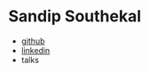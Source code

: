 # Sandip Southekal
- [github](https://github.com/southekal)
- [linkedin](https://linkedin.com/in/southe)
- talks
